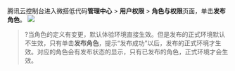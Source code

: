 腾讯云控制台进入微搭低代码**管理中心** > **用户权限** > **角色与权限**页面，单击**发布角色**。
![](https://main.qcloudimg.com/raw/cfe2859dc9bfa03b7499dd5d26557b19.png)
>?当角色的定义有变更，默认体验环境直接生效。但是发布的正式环境默认不生效，只有单击**发布角色**，提示“发布成功”以后，发布的正式环境才生效。对应的角色会有发布状态的显示，只有已发布的角色，正式环境才会生效。
